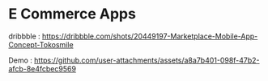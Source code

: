 # E Commerce Apps

dribbble : https://dribbble.com/shots/20449197-Marketplace-Mobile-App-Concept-Tokosmile

Demo :
https://github.com/user-attachments/assets/a8a7b401-098f-47b2-afcb-8e4fcbec9569
